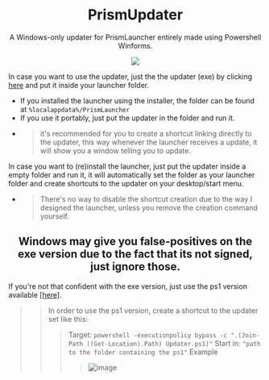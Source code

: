 <h1 align="center">PrismUpdater</h2>
<p align="center">A Windows-only updater for PrismLauncher entirely made using Powershell Winforms.</p>

<p align="center"><img src="https://user-images.githubusercontent.com/17398632/209416690-9f2ec2d0-e894-46ef-b987-4849e186cde0.png"></p>

In case you want to use the updater, just the the updater (exe) by clicking [here](https://github.com/Hexality/PrismLauncherUpdater/releases/latest/download/Updater.exe) and put it inside your launcher folder.
- If you installed the launcher using the installer, the folder can be found at `%localappdata%/PrismLauncher`
- If you use it portably, just put the updater in the folder and run it.
- > it's recommended for you to create a shortcut linking directly to the updater, this way whenever the launcher receives a update, it will show you a window telling you to update.


In case you want to (re)install the launcher, just put the updater inside a empty folder and run it, it will automatically set the folder as your launcher folder and create shortcuts to the updater on your desktop/start menu.
- > There's no way to disable the shortcut creation due to the way I designed the launcher, unless you remove the creation command yourself.

<h2 align="center">Windows may give you false-positives on the exe version due to the fact that its not signed, just ignore those.</h2>
<p>If you're not that confident with the exe version, just use the ps1 version available <a href="https://github.com/Hexality/PrismLauncherUpdater/releases/latest/download/Updater.ps1">[here]</a>.</p>

>> In order to use the ps1 version, create a shortcut to the updater set like this:
>>> Target: `powershell -executionpolicy bypass -c ".(Join-Path ((Get-Location).Path) Updater.ps1)"`
>>> Start in: `"path to the folder containing the ps1"`
>>> Example
>>>> ![image](https://user-images.githubusercontent.com/17398632/209416605-c0d1c645-fa57-4491-bde7-f07cce180113.png)
